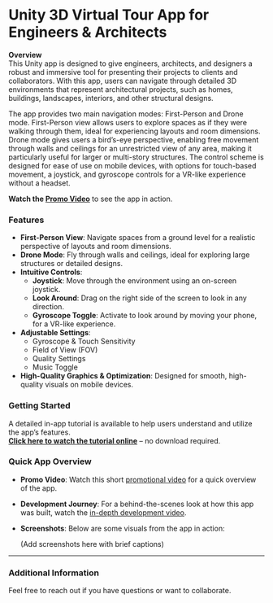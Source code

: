 # Unity 3D Virtual Tour App for Engineers & Architects

**Overview**  
This Unity app is designed to give engineers, architects, and designers a robust and immersive tool for presenting their projects to clients and collaborators. With this app, users can navigate through detailed 3D environments that represent architectural projects, such as homes, buildings, landscapes, interiors, and other structural designs.

The app provides two main navigation modes: First-Person and Drone mode. First-Person view allows users to explore spaces as if they were walking through them, ideal for experiencing layouts and room dimensions. Drone mode gives users a bird’s-eye perspective, enabling free movement through walls and ceilings for an unrestricted view of any area, making it particularly useful for larger or multi-story structures. The control scheme is designed for ease of use on mobile devices, with options for touch-based movement, a joystick, and gyroscope controls for a VR-like experience without a headset.

**Watch the [Promo Video](#)** to see the app in action.

### Features

- **First-Person View**: Navigate spaces from a ground level for a realistic perspective of layouts and room dimensions.
- **Drone Mode**: Fly through walls and ceilings, ideal for exploring large structures or detailed designs.
- **Intuitive Controls**:  
  - **Joystick**: Move through the environment using an on-screen joystick.
  - **Look Around**: Drag on the right side of the screen to look in any direction.
  - **Gyroscope Toggle**: Activate to look around by moving your phone, for a VR-like experience.
- **Adjustable Settings**:
  - Gyroscope & Touch Sensitivity
  - Field of View (FOV)
  - Quality Settings
  - Music Toggle
- **High-Quality Graphics & Optimization**: Designed for smooth, high-quality visuals on mobile devices.

### Getting Started

A detailed in-app tutorial is available to help users understand and utilize the app’s features.  
**[Click here to watch the tutorial online](#)** – no download required.

### Quick App Overview

- **Promo Video**: Watch this short [promotional video](#) for a quick overview of the app.
- **Development Journey**: For a behind-the-scenes look at how this app was built, watch the [in-depth development video](#).
- **Screenshots**: Below are some visuals from the app in action:

  (Add screenshots here with brief captions)

---

### Additional Information

Feel free to reach out if you have questions or want to collaborate. 
